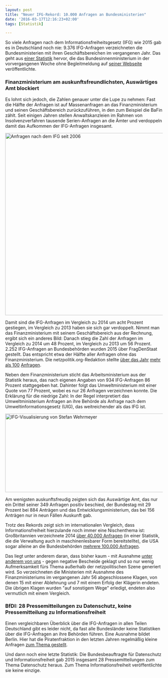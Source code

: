 ```yaml
---
layout: post
title: "Neuer IFG-Rekord: 10.000 Anfragen an Bundesministerien"
date: '2016-03-17T12:16:23+02:00'
tags: [Statistik]

---
```


So viele Anfragen nach dem Informationsfreiheitsgesetz (IFG) wie 2015 gab es in Deutschland noch nie: 9.376 IFG-Anfragen verzeichneten die Bundesministerien mit ihren Geschäftsbereichen im vergangenen Jahr. Das geht aus <a href="https://www.bmi.bund.de/SharedDocs/Downloads/DE/Themen/Gesellschaft-Verfassung/Verwaltungsrecht/IFG_Statistik_2015.pdf;jsessionid=20D83C343A03F2A7F4A93E833E05A061.2_cid373?__blob=publicationFile">einer Statistik</a> hervor, die das Bundesinnenministerium in der vorvergangenen Woche ohne Begleitmeldung auf <a href="https://www.bmi.bund.de/DE/Themen/Moderne-Verwaltung/Open-Government/Informationsfreiheitsgesetz/informationsfreiheitsgesetz_node.html">seiner Webseite</a> veröffentlichte. 

<h3>Finanzministerium am auskunftsfreundlichsten, Auswärtiges Amt blockiert</h3>

Es lohnt sich jedoch, die Zahlen genauer unter die Lupe zu nehmen: Fast die Hälfte der Anfragen ist auf Massenanfragen an das Finanzministerium und seinen Geschäftsbereich zurückzuführen, in den zum Beispiel die BaFin zählt. Seit einigen Jahren stellen Anwaltskanzleien im Rahmen von Insolvenzverfahren tausende Serien-Anfragen an die Ämter und verdoppeln damit das Aufkommen der IFG-Anfragen insgesamt.

<a href="https://netzpolitik.org/wp-upload/ifg_gesamtzahlen.png" rel="attachment wp-att-115884"><img src="https://netzpolitik.org/wp-upload/ifg_gesamtzahlen-1024x582.png" alt="Anfragen nach dem IFG seit 2006" width="1024" height="582" class="size-large wp-image-115884" /></a>

Damit sind die IFG-Anfragen im Vergleich zu 2014 um acht Prozent gestiegen, im Vergleich zu 2013 haben sie sich gar verdoppelt. Nimmt man das Finanzministerium mit seinem Geschäftsbereich aus der Rechnung, ergibt sich ein anderes Bild: Danach stieg die Zahl der Anfragen im Vergleich zu 2014 um 48 Prozent, im Vergleich zu 2013 um 56 Prozent.
2.252 IFG-Anfragen an Bundesbehörden wurden 2015 über FragDenStaat gestellt. Das entspricht etwa der Hälfte aller Anfragen ohne das Finanzministerium. Die netzpolitik.org-Redaktion stellte <a href="https://fragdenstaat.de/profil/m.beckedahl/">über das Jahr</a> <a href="https://fragdenstaat.de/profil/t.rudl/">mehr</a> <a href="https://fragdenstaat.de/profil/a.meister/">als 100</a> <a href="https://fragdenstaat.de/profil/a.biselli/">Anfragen</a>.

Neben dem Finanzministerium sticht das Arbeitsministerium aus der Statistik heraus, das nach eigenen Angaben von 934 IFG-Anfragen 86 Prozent stattgegeben hat. Dahinter folgt das Umweltministerium mit einer Quote von 77 Prozent, wobei es nur 26 Anfragen verzeichnen konnte. Die Erklärung für die niedrige Zahl: In der Regel interpretiert das Umweltministerium Anfragen an ihre Behörde als Anfrage nach dem Umweltinformationsgesetz (UIG), das weitreichender als das IFG ist.

<a href="https://stefanw.github.io/ifg-vis/#BMAS" rel="attachment wp-att-115886"><img src="https://netzpolitik.org/wp-upload/ifg-statistik-1.jpg" alt="IFG-Visualisierung von Stefan Wehrmeyer" width="750" height="251" class="size-full wp-image-115886" /></a>

Am wenigsten auskunftsfreudig zeigten sich das Auswärtige Amt, das nur ein Drittel seiner 349 Anfragen positiv beschied, der Bundestag mit 29 Prozent bei 884 Anträgen und das Entwicklungsministerium, das bei 156 Anträgen nur in neun Fällen Auskunft gab.

Trotz des Rekords zeigt sich im internationalen Vergleich, dass Informationsfreiheit hierzulande noch immer eine Nischenthema ist: Großbritannien verzeichnete 2014 <a href="https://www.gov.uk/government/collections/government-foi-statistics">über 40.000 Anfragen</a> (in einer Statistik, die die Verwaltung auch in maschinenlesbarer Form bereitstellte), die USA sogar alleine an die Bundesbehörden <a href="http://www.foia.gov/data.html">mehrere 100.000 Anfragen</a>.

Das liegt unter anderem daran, dass bisher kaum - mit Ausnahme <a href="https://netzpolitik.org/2016/verwaltungsgericht-kanzleramt-muss-kabinettsprotokolle-teilweise-herausgeben-wir-klagen-weiter/">unter anderem von uns</a> - gegen negative Bescheide geklagt und so nur wenig Aufmerksamkeit fürs Thema außerhalb der netzpolitischen Szene generiert wird. So verzeichneten die Ministerien mit Ausnahme des Finanzministeriums im vergangenen Jahr 56 abgeschlossene Klagen, von denen 15 mit einer Ablehnung und 7 mit einem Erfolg der Klägerin endeten. Die übrigen Klagen wurden "auf sonstigem Wege" erledigt, endeten also vermutlich mit einem Vergleich.

<h3>BfDI: 28 Pressemitteilungen zu Datenschutz, keine Pressemitteilung zu Informationsfreiheit</h3>

Einen vergleichbaren Überblick über die IFG-Anfragen in allen Teilen Deutschland gibt es leider nicht, da fast alle Bundesländer keine Statistiken über die IFG-Anfragen an ihre Behörden führen. Eine Ausnahme bildet Berlin. Hier hat die Piratenfraktion in den letzten Jahren regelmäßig kleine Anfragen <a href="https://netzpolitik.org/2016/statistik-zu-berliner-verwaltung-2015-fast-700-anfragen-nach-informationsfreiheitsgesetz/">zum Thema gestellt</a>.

Und dann noch eine letzte Statistik: Die Bundesbeauftragte für Datenschutz und Informationsfreiheit gab 2015 insgesamt 28 Pressemitteilungen zum Thema Datenschutz heraus. Zum Thema Informationsfreiheit veröffentlichte sie keine einzige.
